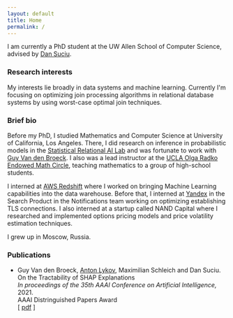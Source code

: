 ```yaml
---
layout: default
title: Home
permalink: /
---
```


I am currently a PhD student at the UW Allen School of Computer Science, advised by [Dan Suciu](https://homes.cs.washington.edu/~suciu/).


### Research interests

My interests lie broadly in data systems and machine learning. 
Currently I'm focusing on optimizing join processing algorithms in relational database systems
by using worst-case optimal join techniques. 

### Brief bio

Before my PhD, I studied Mathematics and Computer Science at University of California, Los Angeles. 
There, I did research on inference in probabilistic models in the [Statistical Relational AI Lab](http://starai.cs.ucla.edu/) and was fortunate to work with [Guy Van den Broeck](http://web.cs.ucla.edu/~guyvdb/). I also was a lead instructor at the [UCLA Olga Radko Endowed
Math Circle](https://circles.math.ucla.edu/circles/), teaching mathematics to a group of high-school students.

I interned at [AWS Redshift](https://aws.amazon.com/redshift/) where I worked on bringing Machine Learning capabilities
into the data warehouse.
Before that, I interned at [Yandex](https://yandex.ru/company/) in the Search Product in the Notifications team working on optimizing establishing TLS connections. 
I also interned at a startup called NAND Capital where I researched and implemented options pricing models
and price volatility estimation techniques. 

I grew up in Moscow, Russia.

### Publications

* Guy Van den Broeck, <ins>Anton Lykov</ins>, Maximilian Schleich and Dan Suciu.   
On the Tractability of SHAP Explanations   
*In proceedings of the 35th AAAI Conference on Artificial Intelligence,* 2021.  
AAAI Distringuished Papers Award   
[ [pdf](/papers/AAAI2021.pdf) ] 

